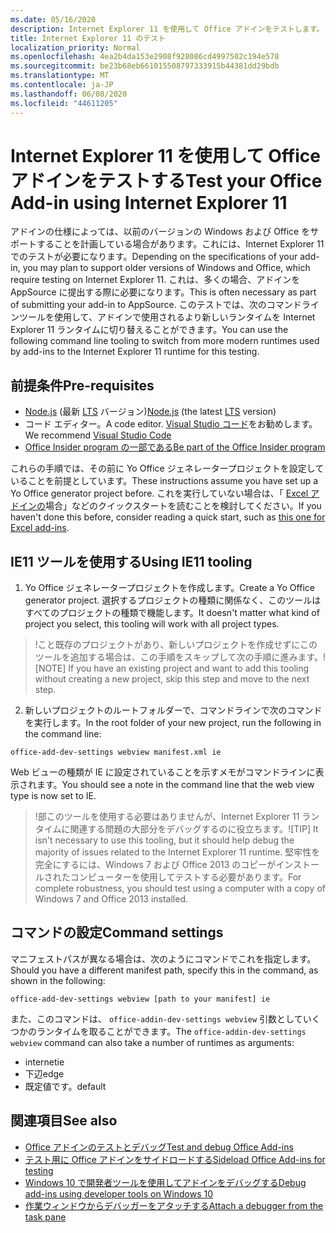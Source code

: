 ```yaml
---
ms.date: 05/16/2020
description: Internet Explorer 11 を使用して Office アドインをテストします。
title: Internet Explorer 11 のテスト
localization_priority: Normal
ms.openlocfilehash: 4ea2b4da153e2908f928086cd4997502c194e578
ms.sourcegitcommit: be23b68eb661015508797333915b44381dd29bdb
ms.translationtype: MT
ms.contentlocale: ja-JP
ms.lasthandoff: 06/08/2020
ms.locfileid: "44611205"
---
```

# <a name="test-your-office-add-in-using-internet-explorer-11"></a><span data-ttu-id="565f3-103">Internet Explorer 11 を使用して Office アドインをテストする</span><span class="sxs-lookup"><span data-stu-id="565f3-103">Test your Office Add-in using Internet Explorer 11</span></span>

<span data-ttu-id="565f3-104">アドインの仕様によっては、以前のバージョンの Windows および Office をサポートすることを計画している場合があります。これには、Internet Explorer 11 でのテストが必要になります。</span><span class="sxs-lookup"><span data-stu-id="565f3-104">Depending on the specifications of your add-in, you may plan to support older versions of Windows and Office, which require testing on Internet Explorer 11.</span></span> <span data-ttu-id="565f3-105">これは、多くの場合、アドインを AppSource に提出する際に必要になります。</span><span class="sxs-lookup"><span data-stu-id="565f3-105">This is often necessary as part of submitting your add-in to AppSource.</span></span> <span data-ttu-id="565f3-106">このテストでは、次のコマンドラインツールを使用して、アドインで使用されるより新しいランタイムを Internet Explorer 11 ランタイムに切り替えることができます。</span><span class="sxs-lookup"><span data-stu-id="565f3-106">You can use the following command line tooling to switch from more modern runtimes used by add-ins to the Internet Explorer 11 runtime for this testing.</span></span>

## <a name="pre-requisites"></a><span data-ttu-id="565f3-107">前提条件</span><span class="sxs-lookup"><span data-stu-id="565f3-107">Pre-requisites</span></span>

- <span data-ttu-id="565f3-108">[Node.js](https://nodejs.org/) (最新 [LTS](https://nodejs.org/about/releases) バージョン)</span><span class="sxs-lookup"><span data-stu-id="565f3-108">[Node.js](https://nodejs.org/) (the latest [LTS](https://nodejs.org/about/releases) version)</span></span>
- <span data-ttu-id="565f3-109">コード エディター。</span><span class="sxs-lookup"><span data-stu-id="565f3-109">A code editor.</span></span> <span data-ttu-id="565f3-110">[Visual Studio コード](https://code.visualstudio.com/)をお勧めします。</span><span class="sxs-lookup"><span data-stu-id="565f3-110">We recommend [Visual Studio Code](https://code.visualstudio.com/)</span></span>
- [<span data-ttu-id="565f3-111">Office Insider program の一部である</span><span class="sxs-lookup"><span data-stu-id="565f3-111">Be part of the Office Insider program</span></span>](https://insider.office.com)

<span data-ttu-id="565f3-112">これらの手順では、その前に Yo Office ジェネレータープロジェクトを設定していることを前提としています。</span><span class="sxs-lookup"><span data-stu-id="565f3-112">These instructions assume you have set up a Yo Office generator project before.</span></span> <span data-ttu-id="565f3-113">これを実行していない場合は、「 [Excel アドインの](../quickstarts/excel-quickstart-jquery.md)場合」などのクイックスタートを読むことを検討してください。</span><span class="sxs-lookup"><span data-stu-id="565f3-113">If you haven't done this before, consider reading a quick start, such as [this one for Excel add-ins](../quickstarts/excel-quickstart-jquery.md).</span></span>

## <a name="using-ie11-tooling"></a><span data-ttu-id="565f3-114">IE11 ツールを使用する</span><span class="sxs-lookup"><span data-stu-id="565f3-114">Using IE11 tooling</span></span>

1. <span data-ttu-id="565f3-115">Yo Office ジェネレータープロジェクトを作成します。</span><span class="sxs-lookup"><span data-stu-id="565f3-115">Create a Yo Office generator project.</span></span> <span data-ttu-id="565f3-116">選択するプロジェクトの種類に関係なく、このツールはすべてのプロジェクトの種類で機能します。</span><span class="sxs-lookup"><span data-stu-id="565f3-116">It doesn't matter what kind of project you select, this tooling will work with all project types.</span></span>

> <span data-ttu-id="565f3-117">!こと既存のプロジェクトがあり、新しいプロジェクトを作成せずにこのツールを追加する場合は、この手順をスキップして次の手順に進みます。</span><span class="sxs-lookup"><span data-stu-id="565f3-117">![NOTE] If you have an existing project and want to add this tooling without creating a new project, skip this step and move to the next step.</span></span> 

2. <span data-ttu-id="565f3-118">新しいプロジェクトのルートフォルダーで、コマンドラインで次のコマンドを実行します。</span><span class="sxs-lookup"><span data-stu-id="565f3-118">In the root folder of your new project, run the following in the command line:</span></span>

```command&nbsp;line
office-add-dev-settings webview manifest.xml ie
```
<span data-ttu-id="565f3-119">Web ビューの種類が IE に設定されていることを示すメモがコマンドラインに表示されます。</span><span class="sxs-lookup"><span data-stu-id="565f3-119">You should see a note in the command line that the web view type is now set to IE.</span></span>

> <span data-ttu-id="565f3-120">!部このツールを使用する必要はありませんが、Internet Explorer 11 ランタイムに関連する問題の大部分をデバッグするのに役立ちます。</span><span class="sxs-lookup"><span data-stu-id="565f3-120">![TIP] It isn't necessary to use this tooling, but it should help debug the majority of issues related to the Internet Explorer 11 runtime.</span></span> <span data-ttu-id="565f3-121">堅牢性を完全にするには、Windows 7 および Office 2013 のコピーがインストールされたコンピューターを使用してテストする必要があります。</span><span class="sxs-lookup"><span data-stu-id="565f3-121">For complete robustness, you should test using a computer with a copy of Windows 7 and Office 2013 installed.</span></span>

## <a name="command-settings"></a><span data-ttu-id="565f3-122">コマンドの設定</span><span class="sxs-lookup"><span data-stu-id="565f3-122">Command settings</span></span>

<span data-ttu-id="565f3-123">マニフェストパスが異なる場合は、次のようにコマンドでこれを指定します。</span><span class="sxs-lookup"><span data-stu-id="565f3-123">Should you have a different manifest path, specify this in the command, as shown in the following:</span></span>

`office-add-dev-settings webview [path to your manifest] ie`

<span data-ttu-id="565f3-124">また、このコマンドは、 `office-addin-dev-settings webview` 引数としていくつかのランタイムを取ることができます。</span><span class="sxs-lookup"><span data-stu-id="565f3-124">The `office-addin-dev-settings webview` command can also take a number of runtimes as arguments:</span></span>

- <span data-ttu-id="565f3-125">internet</span><span class="sxs-lookup"><span data-stu-id="565f3-125">ie</span></span>
- <span data-ttu-id="565f3-126">下辺</span><span class="sxs-lookup"><span data-stu-id="565f3-126">edge</span></span>
- <span data-ttu-id="565f3-127">既定値です。</span><span class="sxs-lookup"><span data-stu-id="565f3-127">default</span></span>

## <a name="see-also"></a><span data-ttu-id="565f3-128">関連項目</span><span class="sxs-lookup"><span data-stu-id="565f3-128">See also</span></span>
* [<span data-ttu-id="565f3-129">Office アドインのテストとデバッグ</span><span class="sxs-lookup"><span data-stu-id="565f3-129">Test and debug Office Add-ins</span></span>](test-debug-office-add-ins.md)
* [<span data-ttu-id="565f3-130">テスト用に Office アドインをサイドロードする</span><span class="sxs-lookup"><span data-stu-id="565f3-130">Sideload Office Add-ins for testing</span></span>](create-a-network-shared-folder-catalog-for-task-pane-and-content-add-ins.md)
* [<span data-ttu-id="565f3-131">Windows 10 で開発者ツールを使用してアドインをデバッグする</span><span class="sxs-lookup"><span data-stu-id="565f3-131">Debug add-ins using developer tools on Windows 10</span></span>](debug-add-ins-using-f12-developer-tools-on-windows-10.md)
* [<span data-ttu-id="565f3-132">作業ウィンドウからデバッガーをアタッチする</span><span class="sxs-lookup"><span data-stu-id="565f3-132">Attach a debugger from the task pane</span></span>](attach-debugger-from-task-pane.md)